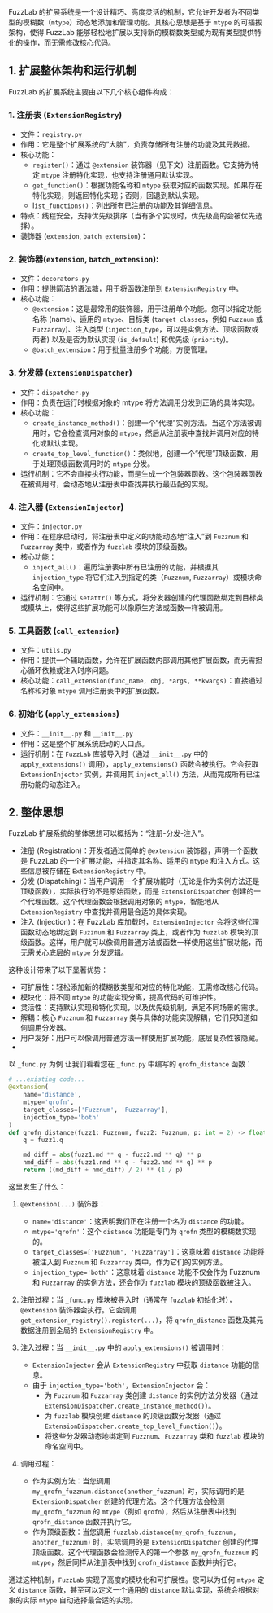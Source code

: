 



FuzzLab 的扩展系统是一个设计精巧、高度灵活的机制，它允许开发者为不同类型的模糊数（`mtype`）动态地添加和管理功能。其核心思想是基于 `mtype` 的可插拔架构，使得 FuzzLab 能够轻松地扩展以支持新的模糊数类型或为现有类型提供特化的操作，而无需修改核心代码。

## 1. 扩展整体架构和运行机制
FuzzLab 的扩展系统主要由以下几个核心组件构成：

### 1. 注册表 (`ExtensionRegistry`)
- 文件：`registry.py`
- 作用：它是整个扩展系统的“大脑”，负责存储所有注册的功能及其元数据。
- 核心功能：
    - `register()`：通过 `@extension` 装饰器（见下文）注册函数。它支持为特定 `mtype` 注册特化实现，也支持注册通用默认实现。
    - `get_function()`：根据功能名称和 `mtype` 获取对应的函数实现。如果存在特化实现，则返回特化实现；否则，回退到默认实现。
    - l`ist_functions()`：列出所有已注册的功能及其详细信息。
- 特点：线程安全，支持优先级排序（当有多个实现时，优先级高的会被优先选择）。
- 装饰器 (`extension`, `batch_extension`)：

### 2. 装饰器(`extension`, `batch_extension`):
- 文件：`decorators.py`
- 作用：提供简洁的语法糖，用于将函数注册到 `ExtensionRegistry` 中。
- 核心功能：
  - `@extension`：这是最常用的装饰器，用于注册单个功能。您可以指定功能名称 (name)、适用的 `mtype`、目标类 (`target_classes`，例如 `Fuzznum` 或 `Fuzzarray`)、注入类型 (`injection_type`，可以是实例方法、顶级函数或两者) 以及是否为默认实现 (`is_default`) 和优先级 (`priority`)。
  - `@batch_extension`：用于批量注册多个功能，方便管理。

### 3. 分发器 (`ExtensionDispatcher`)
- 文件：`dispatcher.py`
- 作用：负责在运行时根据对象的 mtype 将方法调用分发到正确的具体实现。
- 核心功能：
  - `create_instance_method()`：创建一个“代理”实例方法。当这个方法被调用时，它会检查调用对象的 `mtype`，然后从注册表中查找并调用对应的特化或默认实现。
  - `create_top_level_function()`：类似地，创建一个“代理”顶级函数，用于处理顶级函数调用时的 `mtype` 分发。
- 运行机制：它不会直接执行功能，而是生成一个包装器函数。这个包装器函数在被调用时，会动态地从注册表中查找并执行最匹配的实现。

### 4. 注入器 (`ExtensionInjector`)
- 文件：`injector.py`
- 作用：在程序启动时，将注册表中定义的功能动态地“注入”到 `Fuzznum` 和 `Fuzzarray` 类中，或者作为 `fuzzlab` 模块的顶级函数。
- 核心功能：
  - `inject_all()`：遍历注册表中所有已注册的功能，并根据其 `injection_type` 将它们注入到指定的类（`Fuzznum`, `Fuzzarray`）或模块命名空间中。
- 运行机制：它通过 `setattr()` 等方式，将分发器创建的代理函数绑定到目标类或模块上，使得这些扩展功能可以像原生方法或函数一样被调用。

### 5. 工具函数 (`call_extension`)
- 文件：`utils.py`
- 作用：提供一个辅助函数，允许在扩展函数内部调用其他扩展函数，而无需担心循环依赖或注入时序问题。
- 核心功能：`call_extension(func_name, obj, *args, **kwargs)`：直接通过名称和对象 `mtype` 调用注册表中的扩展函数。

### 6. 初始化 (`apply_extensions`)
- 文件：`__init__.py` 和 `__init__.py`
- 作用：这是整个扩展系统启动的入口点。
- 运行机制：在 `FuzzLab` 库被导入时（通过 `__init__.py` 中的 `apply_extensions()` 调用），`apply_extensions()` 函数会被执行。它会获取 `ExtensionInjector` 实例，并调用其 `inject_all()` 方法，从而完成所有已注册功能的动态注入。

## 2. 整体思想
FuzzLab 扩展系统的整体思想可以概括为：“注册-分发-注入”。

- 注册 (Registration)：开发者通过简单的 `@extension` 装饰器，声明一个函数是 FuzzLab 的一个扩展功能，并指定其名称、适用的 `mtype` 和注入方式。这些信息被存储在 `ExtensionRegistry` 中。
- 分发 (Dispatching)：当用户调用一个扩展功能时（无论是作为实例方法还是顶级函数），实际执行的不是原始函数，而是 `ExtensionDispatcher` 创建的一个代理函数。这个代理函数会根据调用对象的 `mtype`，智能地从 `ExtensionRegistry` 中查找并调用最合适的具体实现。
- 注入 (Injection)：在 FuzzLab 库加载时，`ExtensionInjector` 会将这些代理函数动态地绑定到 `Fuzznum` 和 `Fuzzarray` 类上，或者作为 `fuzzlab` 模块的顶级函数。这样，用户就可以像调用普通方法或函数一样使用这些扩展功能，而无需关心底层的 `mtype` 分发逻辑。

这种设计带来了以下显著优势：

- 可扩展性：轻松添加新的模糊数类型和对应的特化功能，无需修改核心代码。
- 模块化：将不同 `mtype` 的功能实现分离，提高代码的可维护性。
- 灵活性：支持默认实现和特化实现，以及优先级机制，满足不同场景的需求。
- 解耦：核心 `Fuzznum` 和 `Fuzzarray` 类与具体的功能实现解耦，它们只知道如何调用分发器。
- 用户友好：用户可以像调用普通方法一样使用扩展功能，底层复杂性被隐藏。
- 
以 `_func.py` 为例
让我们看看您在 `_func.py` 中编写的 `qrofn_distance` 函数：

```python
# ...existing code...
@extension(
    name='distance',
    mtype='qrofn',
    target_classes=['Fuzznum', 'Fuzzarray'],
    injection_type='both'
)
def qrofn_distance(fuzz1: Fuzznum, fuzz2: Fuzznum, p: int = 2) -> float:
    q = fuzz1.q

    md_diff = abs(fuzz1.md ** q - fuzz2.md ** q) ** p
    nmd_diff = abs(fuzz1.nmd ** q - fuzz2.nmd ** q) ** p
    return ((md_diff + nmd_diff) / 2) ** (1 / p)
```

这里发生了什么：

1. `@extension(...)` 装饰器：
   - `name='distance'`：这表明我们正在注册一个名为 `distance` 的功能。
   - `mtype='qrofn'`：这个 `distance` 功能是专门为 `qrofn` 类型的模糊数实现的。
   - `target_classes=['Fuzznum', 'Fuzzarray']`：这意味着 `distance` 功能将被注入到 `Fuzznum` 和 `Fuzzarray` 类中，作为它们的实例方法。
   - `injection_type='both'`：这意味着 `distance` 功能不仅会作为 Fuzznum 和 `Fuzzarray` 的实例方法，还会作为 `fuzzlab` 模块的顶级函数被注入。

2. 注册过程：当 `_func.py` 模块被导入时（通常在 `fuzzlab` 初始化时），`@extension` 装饰器会执行。它会调用 `get_extension_registry().register(...)`，将 `qrofn_distance` 函数及其元数据注册到全局的 `ExtensionRegistry` 中。

3. 注入过程：当 `__init__.py` 中的 `apply_extensions()` 被调用时：
   - `ExtensionInjector` 会从 `ExtensionRegistry` 中获取 `distance` 功能的信息。
   - 由于 `injection_type='both'`，`ExtensionInjector` 会：
     - 为 `Fuzznum` 和 `Fuzzarray` 类创建 `distance` 的实例方法分发器（通过 `ExtensionDispatcher.create_instance_method()`）。
     - 为 `fuzzlab` 模块创建 `distance` 的顶级函数分发器（通过 `ExtensionDispatcher.create_top_level_function()`）。
     - 将这些分发器动态地绑定到 `Fuzznum`、`Fuzzarray` 类和 `fuzzlab` 模块的命名空间中。

4. 调用过程：
   - 作为实例方法：当您调用 `my_qrofn_fuzznum.distance(another_fuzznum)` 时，实际调用的是 `ExtensionDispatcher` 创建的代理方法。这个代理方法会检测 `my_qrofn_fuzznum` 的 `mtype`（例如 `qrofn`），然后从注册表中找到 `qrofn_distance` 函数并执行它。
   - 作为顶级函数：当您调用 `fuzzlab.distance(my_qrofn_fuzznum, another_fuzznum)` 时，实际调用的是 `ExtensionDispatcher` 创建的代理顶级函数。这个代理函数会检测传入的第一个参数 `my_qrofn_fuzznum` 的 `mtype`，然后同样从注册表中找到 `qrofn_distance` 函数并执行它。

通过这种机制，`FuzzLab` 实现了高度的模块化和可扩展性。您可以为任何 `mtype` 定义 `distance` 函数，甚至可以定义一个通用的 `distance` 默认实现，系统会根据对象的实际 `mtype` 自动选择最合适的实现。